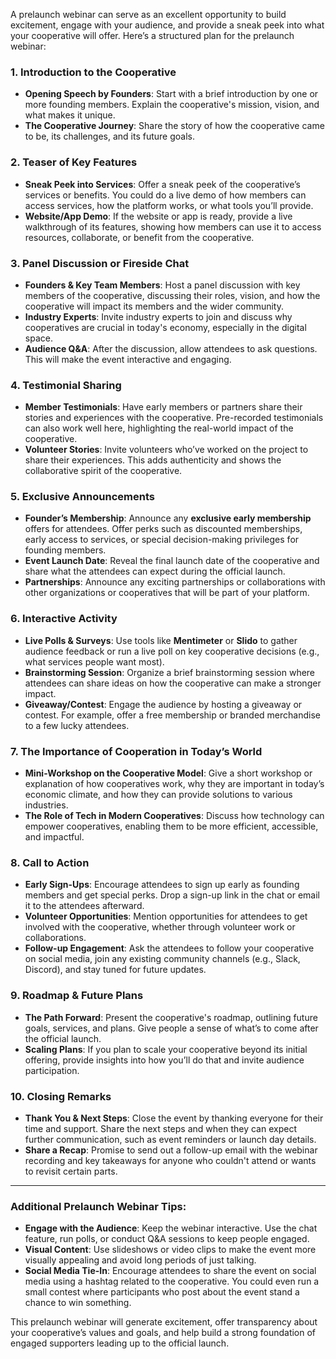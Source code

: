A prelaunch webinar can serve as an excellent opportunity to build excitement, engage with your audience, and provide a sneak peek into what your cooperative will offer. Here’s a structured plan for the prelaunch webinar:

### **1. Introduction to the Cooperative**
   - **Opening Speech by Founders**: Start with a brief introduction by one or more founding members. Explain the cooperative's mission, vision, and what makes it unique.
   - **The Cooperative Journey**: Share the story of how the cooperative came to be, its challenges, and its future goals.

### **2. Teaser of Key Features**
   - **Sneak Peek into Services**: Offer a sneak peek of the cooperative’s services or benefits. You could do a live demo of how members can access services, how the platform works, or what tools you’ll provide.
   - **Website/App Demo**: If the website or app is ready, provide a live walkthrough of its features, showing how members can use it to access resources, collaborate, or benefit from the cooperative.

### **3. Panel Discussion or Fireside Chat**
   - **Founders & Key Team Members**: Host a panel discussion with key members of the cooperative, discussing their roles, vision, and how the cooperative will impact its members and the wider community.
   - **Industry Experts**: Invite industry experts to join and discuss why cooperatives are crucial in today's economy, especially in the digital space.
   - **Audience Q&A**: After the discussion, allow attendees to ask questions. This will make the event interactive and engaging.

### **4. Testimonial Sharing**
   - **Member Testimonials**: Have early members or partners share their stories and experiences with the cooperative. Pre-recorded testimonials can also work well here, highlighting the real-world impact of the cooperative.
   - **Volunteer Stories**: Invite volunteers who’ve worked on the project to share their experiences. This adds authenticity and shows the collaborative spirit of the cooperative.

### **5. Exclusive Announcements**
   - **Founder’s Membership**: Announce any **exclusive early membership** offers for attendees. Offer perks such as discounted memberships, early access to services, or special decision-making privileges for founding members.
   - **Event Launch Date**: Reveal the final launch date of the cooperative and share what the attendees can expect during the official launch.
   - **Partnerships**: Announce any exciting partnerships or collaborations with other organizations or cooperatives that will be part of your platform.

### **6. Interactive Activity**
   - **Live Polls & Surveys**: Use tools like **Mentimeter** or **Slido** to gather audience feedback or run a live poll on key cooperative decisions (e.g., what services people want most).
   - **Brainstorming Session**: Organize a brief brainstorming session where attendees can share ideas on how the cooperative can make a stronger impact.
   - **Giveaway/Contest**: Engage the audience by hosting a giveaway or contest. For example, offer a free membership or branded merchandise to a few lucky attendees.

### **7. The Importance of Cooperation in Today’s World**
   - **Mini-Workshop on the Cooperative Model**: Give a short workshop or explanation of how cooperatives work, why they are important in today’s economic climate, and how they can provide solutions to various industries.
   - **The Role of Tech in Modern Cooperatives**: Discuss how technology can empower cooperatives, enabling them to be more efficient, accessible, and impactful.

### **8. Call to Action**
   - **Early Sign-Ups**: Encourage attendees to sign up early as founding members and get special perks. Drop a sign-up link in the chat or email it to the attendees afterward.
   - **Volunteer Opportunities**: Mention opportunities for attendees to get involved with the cooperative, whether through volunteer work or collaborations.
   - **Follow-up Engagement**: Ask the attendees to follow your cooperative on social media, join any existing community channels (e.g., Slack, Discord), and stay tuned for future updates.

### **9. Roadmap & Future Plans**
   - **The Path Forward**: Present the cooperative's roadmap, outlining future goals, services, and plans. Give people a sense of what’s to come after the official launch.
   - **Scaling Plans**: If you plan to scale your cooperative beyond its initial offering, provide insights into how you’ll do that and invite audience participation.

### **10. Closing Remarks**
   - **Thank You & Next Steps**: Close the event by thanking everyone for their time and support. Share the next steps and when they can expect further communication, such as event reminders or launch day details.
   - **Share a Recap**: Promise to send out a follow-up email with the webinar recording and key takeaways for anyone who couldn't attend or wants to revisit certain parts.

---

### **Additional Prelaunch Webinar Tips**:

- **Engage with the Audience**: Keep the webinar interactive. Use the chat feature, run polls, or conduct Q&A sessions to keep people engaged.
- **Visual Content**: Use slideshows or video clips to make the event more visually appealing and avoid long periods of just talking.
- **Social Media Tie-In**: Encourage attendees to share the event on social media using a hashtag related to the cooperative. You could even run a small contest where participants who post about the event stand a chance to win something.

This prelaunch webinar will generate excitement, offer transparency about your cooperative’s values and goals, and help build a strong foundation of engaged supporters leading up to the official launch.